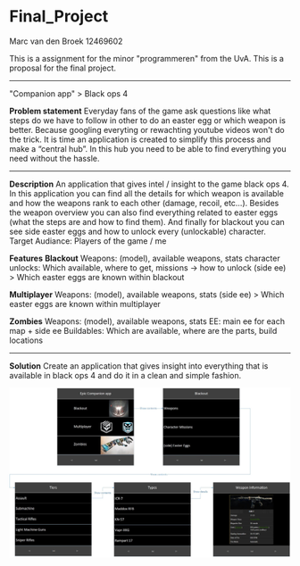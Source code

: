 # Final_Project
Marc van den Broek 12469602

This is a assignment for the minor "programmeren" from the UvA. This is a proposal for the final project. 

***

"Companion app" > Black ops 4

__Problem statement__
Everyday fans of the game ask questions like what steps do we have to follow in other to do an easter egg or which weapon is better. Because googling everyting or rewachting youtube videos won't do the trick. It is time an application is created to simplify this process and make a “central hub”. In this hub you need to be able to find everything you need without the hassle.

***

__Description__
An application that gives intel / insight to the game black ops 4. In this application you can find all the details for which weapon is available and how the weapons rank to each other (damage, recoil, etc…). Besides the weapon overview you can also find everything related to easter eggs (what the steps are and how to find them). And finally for blackout you can see side easter eggs and how to unlock every (unlockable) character. Target Audiance: Players of the game / me
 
__Features__
__Blackout__
Weapons: (model), available weapons, stats
character unlocks: Which available, where to get, missions -> how to unlock
(side ee) > Which easter eggs are known within blackout

__Multiplayer__
Weapons: (model), available weapons, stats
(side ee) > Which easter eggs are known within multiplayer

__Zombies__
Weapons: (model), available weapons, stats
EE: main ee for each map + side ee
Buildables: Which are available, where are the parts, build locations

***

__Solution__
Create an application that gives insight into everything that is available in black ops 4 and do it in a clean and simple fashion.


![Alt text](https://github.com/broekm006/Final_Project/blob/master/doc/wireframe%20ish.jpg)
